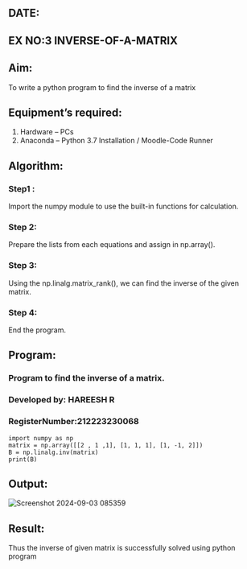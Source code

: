 ## DATE:
## EX NO:3 INVERSE-OF-A-MATRIX
## Aim:
To write a python program to find the inverse of a matrix
## Equipment’s required:
1. 	Hardware – PCs
2. 	Anaconda – Python 3.7 Installation / Moodle-Code Runner
## Algorithm:
### Step1 :
Import the numpy module to use the built-in functions for calculation.
### Step 2: 
Prepare the lists from each equations and assign in np.array().
### Step 3:
Using the np.linalg.matrix_rank(), we can find the inverse of the given matrix.
### Step 4: 
End the program.
## Program:
### Program to find the inverse of a matrix.
### Developed by: HAREESH R
### RegisterNumber:212223230068
```
import numpy as np
matrix = np.array([[2 , 1 ,1], [1, 1, 1], [1, -1, 2]])
B = np.linalg.inv(matrix)
print(B)
```

## Output:
![Screenshot 2024-09-03 085359](https://github.com/user-attachments/assets/d6a2a3da-6993-41ce-85bd-675613421fc1)


## Result:
Thus the inverse of given matrix is successfully solved using python program

